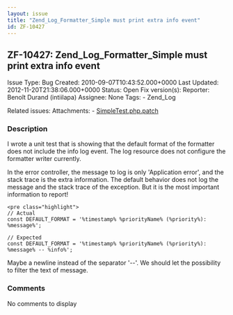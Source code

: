 ```yaml
---
layout: issue
title: "Zend_Log_Formatter_Simple must print extra info event"
id: ZF-10427
---
```


ZF-10427: Zend\_Log\_Formatter\_Simple must print extra info event
------------------------------------------------------------------

 Issue Type: Bug Created: 2010-09-07T10:43:52.000+0000 Last Updated: 2012-11-20T21:38:06.000+0000 Status: Open Fix version(s): 
 Reporter:  Benoît Durand (intiilapa)  Assignee:  None  Tags: - Zend\_Log
 
 Related issues: 
 Attachments: - [SimpleTest.php.patch](/issues/secure/attachment/13300/SimpleTest.php.patch)
 
### Description

I wrote a unit test that is showing that the default format of the formatter does not include the info log event. The log resource does not configure the formatter writer currently.

In the error controller, the message to log is only 'Application error', and the stack trace is the extra information. The default behavior does not log the message and the stack trace of the exception. But it is the most important information to report!

 
    <pre class="highlight">
    // Actual
    const DEFAULT_FORMAT = '%timestamp% %priorityName% (%priority%): %message%';
    
    // Expected
    const DEFAULT_FORMAT = '%timestamp% %priorityName% (%priority%): %message% -- %info%';


Maybe a newline instead of the separator '--'. We should let the possibility to filter the text of message.

 

 

### Comments

No comments to display